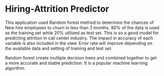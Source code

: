 # Hiring-Attrition Predictor
This application used Random forest method to determine the chances of New hire employees to churn in less than 3 months.
80% of the data is used as the training set while 20% utilized as test set.
This is so a good model for predicting attrition in call center industry.
The impact in accuracy of each variable is also included in the view.
Error rate will improve depending on the available data and setting of training and test set.

Random forest create multiple decision trees and combined together to get a more accurate and stable prediction.
It is a popular machine learning algorithm.
